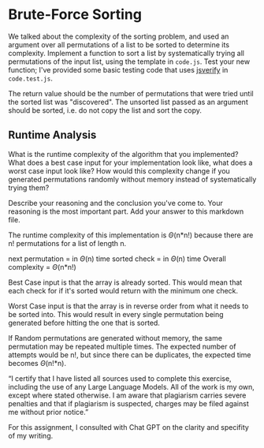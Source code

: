 # Brute-Force Sorting

We talked about the complexity of the sorting problem, and used an argument over
all permutations of a list to be sorted to determine its complexity. Implement
a function to sort a list by systematically trying all permutations of the input
list, using the template in `code.js`. Test your new function; I've provided
some basic testing code that uses [jsverify](https://jsverify.github.io/) in
`code.test.js`.

The return value should be the number of permutations that were tried until the
sorted list was "discovered". The unsorted list passed as an argument should be
sorted, i.e. do not copy the list and sort the copy.

## Runtime Analysis

What is the runtime complexity of the algorithm that you implemented? What does
a best case input for your implementation look like, what does a worst case
input look like? How would this complexity change if you generated permutations
randomly without memory instead of systematically trying them?

Describe your reasoning and the conclusion you've come to. Your reasoning is the
most important part. Add your answer to this markdown file.

The runtime complexity of this implementation is $\Theta$(n*n!) because there are n! permutations for a list of length n.

next permutation = in $\Theta$(n) time
sorted check = in $\Theta$(n) time
Overall complexity = $\Theta$(n*n!)

Best Case input is that the array is already sorted. This would mean that each check for if it's sorted would return with the minimum one check.

Worst Case input is that the array is in reverse order from what it needs to be sorted into. This would result in every single permutation being generated before hitting the one that is sorted.

If Random permutations are generated without memory, the same permutation may be repeated multiple times. The expected number of attempts would be n!, but since there can be duplicates, the expected time becomes $\Theta$(n!*n).

“I certify that I have listed all sources used to complete this exercise, including the use
of any Large Language Models. All of the work is my own, except where stated
otherwise. I am aware that plagiarism carries severe penalties and that if plagiarism is
suspected, charges may be filed against me without prior notice.”

For this assignment, I consulted with Chat GPT on the clarity and specifity of my writing.